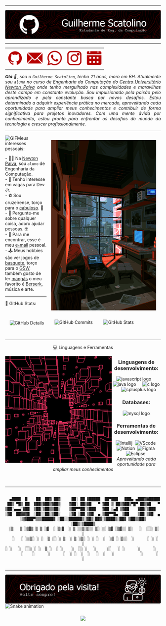 -----

<div>
<img align="center" alt="Header" src="https://github.com/scatolinogui/scatolinogui/blob/main/img/github-header-image.png?raw=true"/>
</div>

-----

<div align="center">
<table>
<tr></tr>
 <td align="center" colspan="11"></td>
<tr>
<td><a href="https://github.com/scatolinogui" target="_blank"><img src="https://github.com/scatolinogui/scatolinogui/blob/main/img/github5.png?raw=true" width="50px" height="50px"/></a>
</td>
<td><a href="mailto:pereirascatolino@gmail.com" target="_blank"><img src="https://github.com/scatolinogui/scatolinogui/blob/main/img/gmail4.png?raw=true" width="50px" height="50px"/></a>
</td>
<td><a href="https://wa.me/5535999878144" target="_blank"><img src="https://github.com/scatolinogui/scatolinogui/blob/main/img/wpp3.png?raw=true" width="50px" height="50px"/></a>
</td>
<td><a href="https://www.instagram.com/scatolinogui/" target="_blank"><img src="https://github.com/scatolinogui/scatolinogui/blob/main/img/insta3.png?raw=true" width="50px" height="50px"/></a>
</td>
<td><a href="https://calendly.com/pereirascatolino/30min" target="_blank"><img src="https://github.com/scatolinogui/scatolinogui/blob/main/img/calendar4.png?raw=true" width="50px" height="50px"/></a>
</td>
<tr>
 <td align="center" colspan="11"></td>
</tr> 
</table>
</div>

<div align="justify">
<i><b>Olá</b> 👋, sou o <code>Guilherme Scatolino</code>, tenho 21 anos, moro em BH. Atualmente sou <code>aluno</code> no curso de Engenharia da Computação do <a href="https://newtonpaiva.br/" target="_blank">Centro Universitário Newton Paiva</a> onde tenho mergulhado nas complexidades e maravilhas deste campo em constante evolução. Sou impulsionado pela paixão pelo aprendizado e pela constante busca por novos desafios. Estou determinado a adquirir experiência prática no mercado, aproveitando cada oportunidade para ampliar meus conhecimentos e contribuir de forma significativa para projetos inovadores. Com uma mente ávida por conhecimento, estou pronto para enfrentar os desafios do mundo da tecnologia e crescer profissionalmente. </i> <br />
</div>

-----

<div>
<div>
<img align="right" alt="GIF" vspace="15" hspace="15" src="https://github.com/ScatolinoGui/ScatolinoGui/blob/main/img/side-gif.gif?raw=true"  width="340px" height="550px"/>
</div>

<img height="20" alt="GIF" src="https://github.com/scatolinogui/scatolinogui/blob/main/img/soulgem.gif?raw=true"/>Meus interesses pessoais:

<div align="left">
<p> 
- 👨‍🎓 Na <a href="https://newtonpaiva.br/" target="_blank">Newton Paiva</a>, sou <code>aluno</code> de Engenharia da Computação.<br/>
- 💼 Tenho interesse em vagas para Dev Jr.<br/>
- ⚽ Sou cruzeirense, torço para o <a href="https://www.cruzeiro.com.br/" target="_blank">cabuloso</a>. 🦊<br/>
- 💬 Pergunte-me sobre qualquer coisa, adoro ajudar pessoas. 🤓<br />
- 📧 Para me encontrar, esse é meu <a href="mailto:pereirascatolino@gmail.com" target="_blank">e-mail</a> pessoal.<br/>
- 🕹️ Meus hobbies são ver jogos de <a href="https://olympico.com.br/esportes/basquete/" target="_blank">basquete</a>, torço para o <a href="https://www.nba.com/warriors" target="_blank">GSW</a>, também gosto de ler <a href="https://pt.wikipedia.org/wiki/Mang%C3%A1" target="_blank">mangás</a> o meu favorito é <a href="https://pt.wikipedia.org/wiki/Berserk_(mang%C3%A1)" target="_blank">Berserk</a>, música e arte.<br/>
</p>
</div>
</div>

-----

📱 GitHub Stats:

<div>
<img align="center" alt="GitHub Details" width="420px" src="http://github-profile-summary-cards.vercel.app/api/cards/profile-details?username=scatolinogui&theme=github_dark" vspace="15" hspace="15"/>
<img alt="GitHub Commits" width="200px" src="http://github-profile-summary-cards.vercel.app/api/cards/productive-time?username=scatolinogui&theme=github_dark" vspace="15" hspace="15"/>
<img alt="GitHub Stats" width="200px" src="http://github-profile-summary-cards.vercel.app/api/cards/stats?username=scatolinogui&theme=github_dark" vspace="15" hspace="15"/>

</div>
<br>

-----

<div align="center">

💻 Linguagens e Ferramentas

<img src="https://github.com/ScatolinoGui/ScatolinoGui/blob/main/img/side-gif-2.gif?raw=true" min-width="400px" max-width="345px" width="345px" align="left" alt="Square Gif">

### Linguagens de desenvolvimento:

<div align="center">
  <img src="https://cdn.jsdelivr.net/gh/devicons/devicon/icons/javascript/javascript-original.svg" height="40" alt="javascript logo"  />
  <img width="12" />
  <img src="https://cdn.jsdelivr.net/gh/devicons/devicon/icons/java/java-original.svg" height="40" alt="java logo"  />
  <img width="12" />
  <img src="https://cdn.jsdelivr.net/gh/devicons/devicon/icons/c/c-original.svg" height="40" alt="c logo"  />
  <img width="12" />
  <img src="https://cdn.jsdelivr.net/gh/devicons/devicon/icons/cplusplus/cplusplus-original.svg" height="40" alt="cplusplus logo"  />
</div>

###

### Databases:

<div align="center">
  <img src="https://cdn.jsdelivr.net/gh/devicons/devicon/icons/mysql/mysql-original.svg" height="40" alt="mysql logo"  />
</div>

###

### Ferramentas de desenvolvimento:

![Intellij](https://img.shields.io/badge/intellij-4285F4?style=for-the-badge&logo=vintellij&logoColor=white)&nbsp;
![VScode](https://img.shields.io/badge/vscode-4285F4?style=for-the-badge&logo=vscode&logoColor=white)&nbsp;
![Notion](https://img.shields.io/badge/Notion-000000?style=for-the-badge&logo=notion&logoColor=white)&nbsp;
![Figma](https://img.shields.io/badge/Figma-F24E1E?style=for-the-badge&logo=figma&logoColor=white)&nbsp;
![Eclipse](https://img.shields.io/badge/Eclipse-2C2255?style=for-the-badge&logo=eclipse&logoColor=white)&nbsp;
<i><br>Aproveitando cada oportunidade para ampliar meus conhecimentos </br></i>
<br/>
<br/>
</div>

-----

<div align="center">

```text

  ▄████  █    ██  ██▓ ██▓     ██░ ██ ▓█████  ██▀███   ███▄ ▄███▓▓█████ 
 ██▒ ▀█▒ ██  ▓██▒▓██▒▓██▒    ▓██░ ██▒▓█   ▀ ▓██ ▒ ██▒▓██▒▀█▀ ██▒▓█   ▀ 
▒██░▄▄▄░▓██  ▒██░▒██▒▒██░    ▒██▀▀██░▒███   ▓██ ░▄█ ▒▓██    ▓██░▒███   
░▓█  ██▓▓▓█  ░██░░██░▒██░    ░▓█ ░██ ▒▓█  ▄ ▒██▀▀█▄  ▒██    ▒██ ▒▓█  ▄ 
░▒▓███▀▒▒▒█████▓ ░██░░██████▒░▓█▒░██▓░▒████▒░██▓ ▒██▒▒██▒   ░██▒░▒████▒
 ░▒   ▒ ░▒▓▒ ▒ ▒ ░▓  ░ ▒░▓  ░ ▒ ░░▒░▒░░ ▒░ ░░ ▒▓ ░▒▓░░ ▒░   ░  ░░░ ▒░ ░
  ░   ░ ░░▒░ ░ ░  ▒ ░░ ░ ▒  ░ ▒ ░▒░ ░ ░ ░  ░  ░▒ ░ ▒░░  ░      ░ ░ ░  ░
░ ░   ░  ░░░ ░ ░  ▒ ░  ░ ░    ░  ░░ ░   ░     ░░   ░ ░      ░      ░   
      ░    ░      ░      ░  ░ ░  ░  ░   ░  ░   ░            ░      ░  ░
                                                                       

```                                        

</div>

-----

<div>
<img align="center" alt="Footer" src="https://github.com/scatolinogui/scatolinogui/blob/main/img/github-footer-image.png?raw=true"/>
</div>

<img src="https://raw.githubusercontent.com/ScatolinoGui/ScatolinoGui/output/snake.svg" alt="Snake animation" />

###

<div align="center">
  <img src="https://profile-counter.glitch.me/ScatolinoGui/count.svg?"  />
</div>

###


